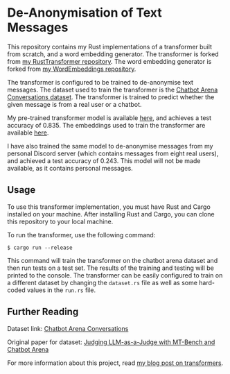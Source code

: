 # De-Anonymisation of Text Messages

This repository contains my Rust implementations of a transformer built from scratch, and a word embedding generator. The transformer is forked from [my RustTransformer repository](https://github.com/goldstraw/RustTransformer). The word embedding generator is forked from [my WordEmbeddings repository](https://github.com/goldstraw/WordEmbeddings).

The transformer is configured to be trained to de-anonymise text messages. The dataset used to train the transformer is the [Chatbot Arena Conversations dataset](https://huggingface.co/datasets/lmsys/chatbot_arena_conversations). The transformer is trained to predict whether the given message is from a real user or a chatbot.

My pre-trained transformer model is available [here](https://github.com/goldstraw/deanonymisation/blob/main/1700742468_chtbt_model_10_64_1_1_100.json), and achieves a test accuracy of 0.835. The embeddings used to train the transformer are available [here](https://github.com/goldstraw/deanonymisation/blob/main/chatbot_arena_embeddings.json).

I have also trained the same model to de-anonymise messages from my personal Discord server (which contains messages from eight real users), and achieved a test accuracy of 0.243. This model will not be made available, as it contains personal messages.

## Usage

To use this transformer implementation, you must have Rust and Cargo installed on your machine. After installing Rust and Cargo, you can clone this repository to your local machine.

To run the transformer, use the following command:

```
$ cargo run --release
```

This command will train the transformer on the chatbot arena dataset and then run tests on a test set. The results of the training and testing will be printed to the console. The transformer can be easily configured to train on a different dataset by changing the `dataset.rs` file as well as some hard-coded values in the `run.rs` file.

## Further Reading

Dataset link: [Chatbot Arena Conversations](https://huggingface.co/datasets/lmsys/chatbot_arena_conversations)

Original paper for dataset: [Judging LLM-as-a-Judge with MT-Bench and Chatbot Arena](https://arxiv.org/abs/2306.05685)

For more information about this project, read [my blog post on transformers](https://charliegoldstraw.com/articles/transformers/).